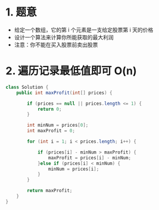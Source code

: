
# 1. 题意

- 给定一个数组，它的第 i 个元素是一支给定股票第 i 天的价格
- 设计一个算法来计算你所能获取的最大利润
- 注意：你不能在买入股票前卖出股票


# 2. 遍历记录最低值即可 O(n)


```java
class Solution {
    public int maxProfit(int[] prices) {

        if (prices == null || prices.length <= 1) {
            return 0;
        }

        int minNum = prices[0];
        int maxProfit = 0;

        for (int i = 1; i < prices.length; i++) {

            if (prices[i] - minNum > maxProfit) {
                maxProfit = prices[i] - minNum;
            }else if (prices[i] < minNum) {
                minNum = prices[i];
            }
        }

        return maxProfit;
    }
}
```